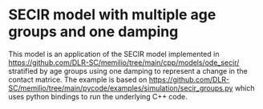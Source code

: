 # SECIR model with multiple age groups and one damping

This model is an application of the SECIR model implemented in https://github.com/DLR-SC/memilio/tree/main/cpp/models/ode_secir/ stratified by age groups using one damping to represent a change in the contact matrice.
The example is based on https://github.com/DLR-SC/memilio/tree/main/pycode/examples/simulation/secir_groups.py which uses python bindings to run the underlying C++ code.
